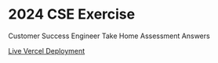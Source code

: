 # 2024 CSE Exercise

Customer Success Engineer Take Home Assessment Answers

[Live Vercel Deployment](https://nextjs-dxsuk4fa6-alinajqs-projects.vercel.app/)


